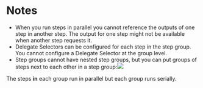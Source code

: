 # Notes

* When you run steps in parallel you cannot reference the outputs of one step in another step. The output for one step might not be available when another step requests it.
* Delegate Selectors can be configured for each step in the step group. You cannot configure a Delegate Selector at the group level.
* Step groups cannot have nested step groups, but you can put groups of steps next to each other in a step group:![](./static/step-groups-04.png)

The steps **in** each group run in parallel but each group runs serially.

